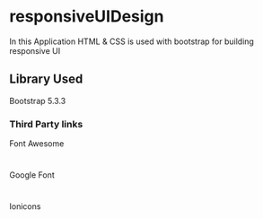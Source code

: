 # responsiveUIDesign

In this Application
HTML & CSS is used with bootstrap for building responsive UI

## Library Used
Bootstrap 5.3.3

### Third Party links
Font Awesome
#
Google Font
#
Ionicons
